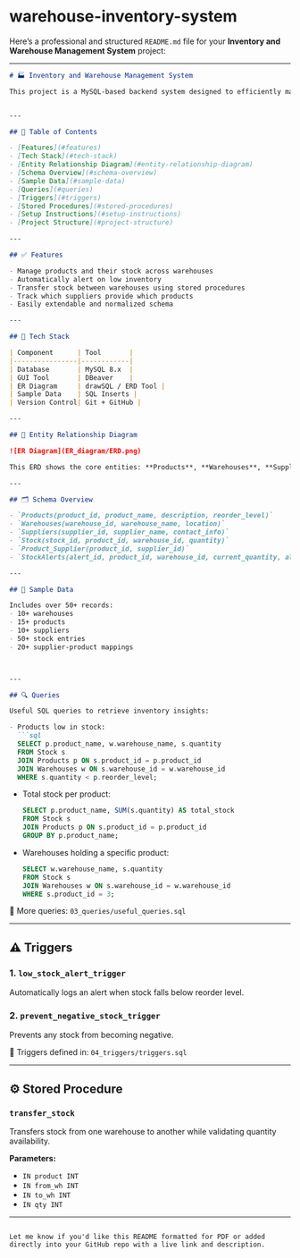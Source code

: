 # warehouse-inventory-system
Here’s a professional and structured `README.md` file for your **Inventory and Warehouse Management System** project:

---

````markdown
# 🏭 Inventory and Warehouse Management System

This project is a MySQL-based backend system designed to efficiently manage inventory across multiple warehouses. It includes support for tracking products, monitoring stock levels, handling low-stock alerts, and managing supplier-product relationships.


---

## 📑 Table of Contents

- [Features](#features)
- [Tech Stack](#tech-stack)
- [Entity Relationship Diagram](#entity-relationship-diagram)
- [Schema Overview](#schema-overview)
- [Sample Data](#sample-data)
- [Queries](#queries)
- [Triggers](#triggers)
- [Stored Procedures](#stored-procedures)
- [Setup Instructions](#setup-instructions)
- [Project Structure](#project-structure)

---

## ✅ Features

- Manage products and their stock across warehouses
- Automatically alert on low inventory
- Transfer stock between warehouses using stored procedures
- Track which suppliers provide which products
- Easily extendable and normalized schema

---

## 🧰 Tech Stack

| Component      | Tool       |
|----------------|------------|
| Database       | MySQL 8.x  |
| GUI Tool       | DBeaver    |
| ER Diagram     | drawSQL / ERD Tool |
| Sample Data    | SQL Inserts |
| Version Control| Git + GitHub |

---

## 🧩 Entity Relationship Diagram

![ER Diagram](ER_diagram/ERD.png)

This ERD shows the core entities: **Products**, **Warehouses**, **Suppliers**, **Stock**, **Product_Supplier**, and **StockAlerts** with their relationships and constraints.

---

## 🗂️ Schema Overview

- `Products(product_id, product_name, description, reorder_level)`
- `Warehouses(warehouse_id, warehouse_name, location)`
- `Suppliers(supplier_id, supplier_name, contact_info)`
- `Stock(stock_id, product_id, warehouse_id, quantity)`
- `Product_Supplier(product_id, supplier_id)`
- `StockAlerts(alert_id, product_id, warehouse_id, current_quantity, alert_time)`

---

## 🧪 Sample Data

Includes over 50+ records:
- 10+ warehouses
- 15+ products
- 10+ suppliers
- 50+ stock entries
- 20+ supplier-product mappings



---

## 🔍 Queries

Useful SQL queries to retrieve inventory insights:

- Products low in stock:
  ```sql
  SELECT p.product_name, w.warehouse_name, s.quantity
  FROM Stock s
  JOIN Products p ON s.product_id = p.product_id
  JOIN Warehouses w ON s.warehouse_id = w.warehouse_id
  WHERE s.quantity < p.reorder_level;
````

* Total stock per product:

  ```sql
  SELECT p.product_name, SUM(s.quantity) AS total_stock
  FROM Stock s
  JOIN Products p ON s.product_id = p.product_id
  GROUP BY p.product_name;
  ```

* Warehouses holding a specific product:

  ```sql
  SELECT w.warehouse_name, s.quantity
  FROM Stock s
  JOIN Warehouses w ON s.warehouse_id = w.warehouse_id
  WHERE s.product_id = 3;
  ```

📁 More queries: `03_queries/useful_queries.sql`

---

## ⚠️ Triggers

### 1. `low_stock_alert_trigger`

Automatically logs an alert when stock falls below reorder level.

### 2. `prevent_negative_stock_trigger`

Prevents any stock from becoming negative.

📁 Triggers defined in: `04_triggers/triggers.sql`

---

## ⚙️ Stored Procedure

### `transfer_stock`

Transfers stock from one warehouse to another while validating quantity availability.

**Parameters:**

* `IN product INT`
* `IN from_wh INT`
* `IN to_wh INT`
* `IN qty INT`




---

```

Let me know if you'd like this README formatted for PDF or added directly into your GitHub repo with a live link and description.
```
